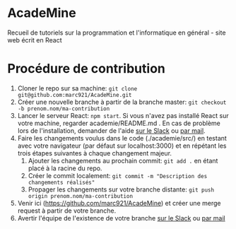 # AcadeMine
Recueil de tutoriels sur la programmation et l'informatique en général - site web écrit en React

<h1>Procédure de contribution</h1>
<ol>
	<li>Cloner le repo sur sa machine: <code>git clone git@github.com:marc921/AcadeMine.git</code></li>
	<li>Créer une nouvelle branche à partir de la branche master: <code>git checkout -b prenom.nom/ma-contribution</code></li>
	<li>Lancer le serveur React: <code>npm start</code>. Si vous n'avez pas installé React sur votre machine, regarder academie/README.md . En cas de problème lors de l'installation, demander de l'aide <a href="https://academine.slack.com/messages/D9NK5NS02">sur le Slack</a> ou <a href="mailto:marc.brun@mines-paristech.fr">par mail</a>.</li>
	<li>Faire les changements voulus dans le code (./academie/src/) en testant avec votre navigateur (par défaut sur localhost:3000) et en répétant les trois étapes suivantes à chaque changement majeur.
	<ol>
		<li>Ajouter les changements au prochain commit: <code>git add .</code> en étant placé à la racine du repo.</li>
		<li>Créer le commit localement: <code>git commit -m "Description des changements réalisés"</code></li>
		<li>Propager les changements sur votre branche distante: <code>git push origin prenom.nom/ma-contribution</code></li>
	</ol>
</li>
	<li>Venir ici (<a href="https://github.com/marc921/AcadeMine">https://github.com/marc921/AcadeMine</a>) et créer une merge request à partir de votre branche.</li>
	<li>Avertir l'équipe de l'existence de votre branche <a href="https://academine.slack.com/messages/D9NK5NS02">sur le Slack</a> ou <a href="mailto:marc.brun@mines-paristech.fr">par mail</a>
	</li>
</ol>
	
